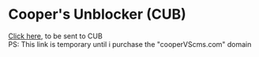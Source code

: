 # Cooper's Unblocker (CUB)
[Click here](https://hypertabs-production-bcb0.up.railway.app/), to be sent to CUB  
PS: This link is temporary until i purchase the "cooperVScms.com" domain